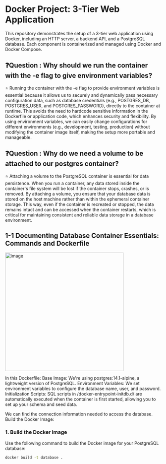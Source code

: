 # Docker Project: 3-Tier Web Application

This repository demonstrates the setup of a 3-tier web application using Docker, including an HTTP server, a backend API, and a PostgreSQL database. Each component is containerized and managed using Docker and Docker Compose.

## ❓Question : Why should we run the container with the -e flag to give environment variables?

⭐️ Running the container with the -e flag to provide environment variables is essential because it allows us to securely and dynamically pass necessary configuration data, such as database credentials (e.g., POSTGRES_DB, POSTGRES_USER, and POSTGRES_PASSWORD), directly to the container at runtime. This avoids the need to hardcode sensitive information in the Dockerfile or application code, which enhances security and flexibility. By using environment variables, we can easily change configurations for different environments (e.g., development, testing, production) without modifying the container image itself, making the setup more portable and manageable.

## ❓Question : Why do we need a volume to be attached to our postgres container?

⭐️ Attaching a volume to the PostgreSQL container is essential for data persistence. When you run a container, any data stored inside the container's file system will be lost if the container stops, crashes, or is removed. By attaching a volume, you ensure that your database data is stored on the host machine rather than within the ephemeral container storage. This way, even if the container is recreated or stopped, the data remains intact and can be accessed when the container restarts, which is critical for maintaining consistent and reliable data storage in a database environment.

## 1-1 Documenting Database Container Essentials: Commands and Dockerfile
<img width="382" alt="image" src="https://github.com/user-attachments/assets/577bd676-e956-4902-9085-893cc653bf94">

In this Dockerfile:
Base Image: We're using postgres:14.1-alpine, a lightweight version of PostgreSQL.
Environment Variables: We set environment variables to configure the database name, user, and password.
Initialization Scripts: SQL scripts in /docker-entrypoint-initdb.d/ are automatically executed when the container is first started, allowing you to set up your schema and seed data.

We can find the connection information needed to access the database.
Build the Docker Image:
### 1. Build the Docker Image

Use the following command to build the Docker image for your PostgreSQL database:

```bash
docker build -t database .




